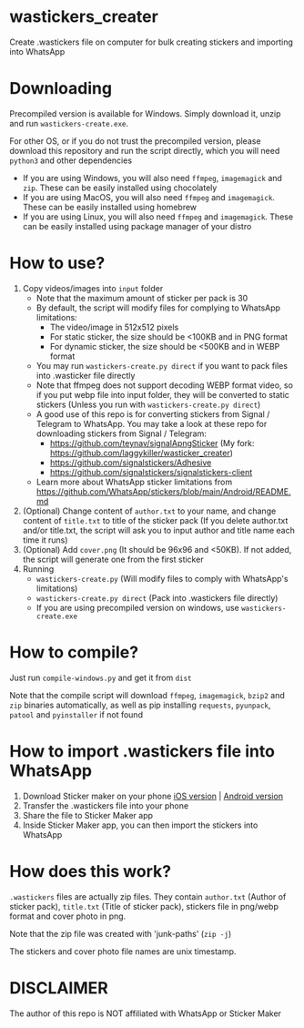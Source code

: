 # wastickers_creater
Create .wastickers file on computer for bulk creating stickers and importing into WhatsApp

# Downloading
Precompiled version is available for Windows. Simply download it, unzip and run `wastickers-create.exe`.

For other OS, or if you do not trust the precompiled version, please download this repository and run the script directly, which you will need `python3` and other dependencies
- If you are using Windows, you will also need `ffmpeg`, `imagemagick` and `zip`. These can be easily installed using chocolately
- If you are using MacOS, you will also need `ffmpeg` and `imagemagick`. These can be easily installed using homebrew
- If you are using Linux, you will also need `ffmpeg` and `imagemagick`. These can be easily installed using package manager of your distro

# How to use?
1. Copy videos/images into `input` folder
    - Note that the maximum amount of sticker per pack is 30
    - By default, the script will modify files for complying to WhatsApp limitations:
        - The video/image in 512x512 pixels
        - For static sticker, the size should be <100KB and in PNG format
        - For dynamic sticker, the size should be <500KB and in WEBP format
    - You may run `wastickers-create.py direct` if you want to pack files into .wasticker file directly
    - Note that ffmpeg does not support decoding WEBP format video, so if you put webp file into input folder, they will be converted to static stickers (Unless you run with `wastickers-create.py direct`)
    - A good use of this repo is for converting stickers from Signal / Telegram to WhatsApp. You may take a look at these repo for downloading stickers from Signal / Telegram:
        - https://github.com/teynav/signalApngSticker (My fork: https://github.com/laggykiller/wasticker_creater)
        - https://github.com/signalstickers/Adhesive
        - https://github.com/signalstickers/signalstickers-client
    - Learn more about WhatsApp sticker limitations from https://github.com/WhatsApp/stickers/blob/main/Android/README.md
2. (Optional) Change content of `author.txt` to your name, and change content of `title.txt` to title of the sticker pack (If you delete author.txt and/or title.txt, the script will ask you to input author and title name each time it runs)
3. (Optional) Add `cover.png` (It should be 96x96 and <50KB). If not added, the script will generate one from the first sticker
4. Running
    - `wastickers-create.py` (Will modify files to comply with WhatsApp's limitations)
    - `wastickers-create.py direct` (Pack into .wastickers file directly)
    - If you are using precompiled version on windows, use `wastickers-create.exe`

# How to compile?
Just run `compile-windows.py` and get it from `dist`

Note that the compile script will download `ffmpeg`, `imagemagick`, `bzip2` and `zip` binaries automatically, as well as pip installing `requests`, `pyunpack`, `patool` and `pyinstaller` if not found

# How to import .wastickers file into WhatsApp
1. Download Sticker maker on your phone [iOS version](https://apps.apple.com/us/app/sticker-maker-studio/id1443326857) | [Android version](https://play.google.com/store/apps/details?id=com.marsvard.stickermakerforwhatsapp)
2. Transfer the .wastickers file into your phone
3. Share the file to Sticker Maker app
4. Inside Sticker Maker app, you can then import the stickers into WhatsApp

# How does this work?
`.wastickers` files are actually zip files. They contain `author.txt` (Author of sticker pack), `title.txt` (Title of sticker pack), stickers file in png/webp format and cover photo in png.

Note that the zip file was created with 'junk-paths' (`zip -j`)

The stickers and cover photo file names are unix timestamp.

# DISCLAIMER
The author of this repo is NOT affiliated with WhatsApp or Sticker Maker
